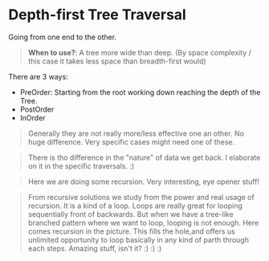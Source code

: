 # Depth-first Tree Traversal
Going from one end to the other. 

> **When to use?**: A tree more wide than deep. (By space complexity / this case it takes less space than breadth-first would)

There are 3 ways:
 - PreOrder: Starting from the root working down reaching the depth of the Tree.
 - PostOrder
 - InOrder

> Generally they are not really more/less effective one an other. No huge difference. Very specific cases might need one of these.

> There is tho difference in the "nature" of data we get back. I elaborate on it in the specific traversals. :)

> Here we are doing some recursion. Very interesting, eye opener stuff!

> From recursive solutions we study from the power and real usage of recursion. It is a kind of a loop. Loops are really great for looping sequentially front of backwards. But when we have a tree-like branched pattern where we want to loop, looping is not enough. Here comes recursion in the picture. This fills the hole,and offers us unlimited opportunity to loop basically in any kind of parth through each steps. Amazing stuff, isn't it? :) :) :)